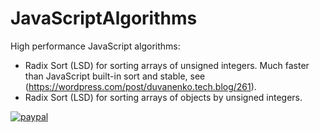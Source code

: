 # JavaScriptAlgorithms

High performance JavaScript algorithms:

- Radix Sort (LSD) for sorting arrays of unsigned integers. Much faster than JavaScript built-in sort and stable, see (https://wordpress.com/post/duvanenko.tech.blog/261).
- Radix Sort (LSD) for sorting arrays of objects by unsigned integers.


[![paypal](https://www.paypalobjects.com/en_US/i/btn/btn_donateCC_LG.gif)](https://www.paypal.com/cgi-bin/webscr?cmd=_s-xclick&hosted_button_id=LDD8L7UPAC7QL)
